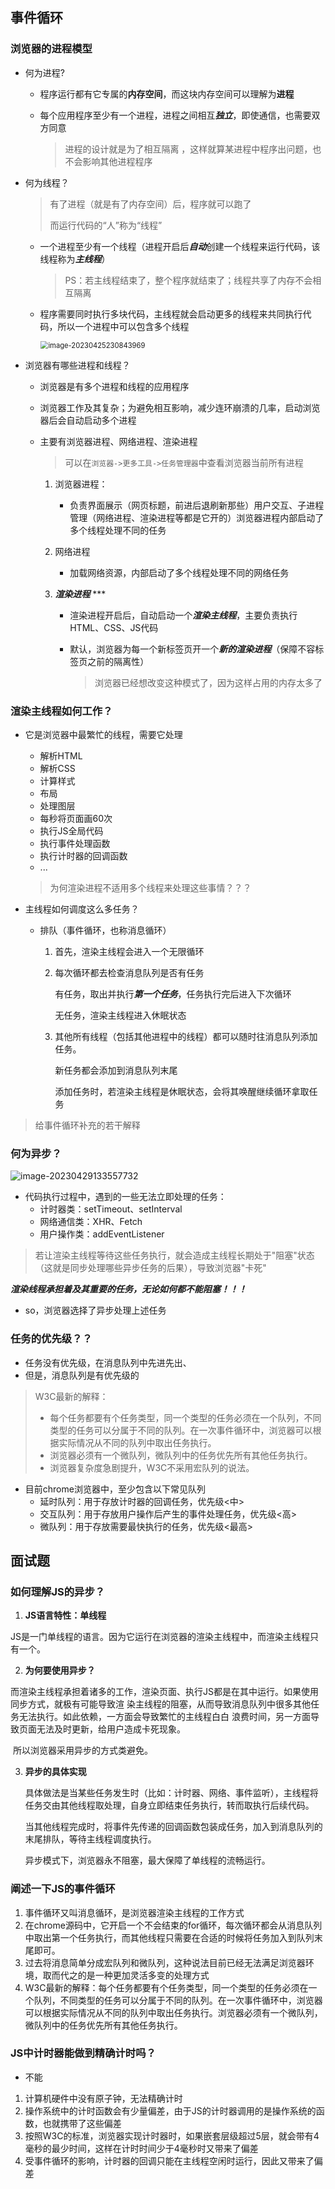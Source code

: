 ## 事件循环


### 浏览器的进程模型

- 何为进程?

  - 程序运行都有它专属的**内存空间**，而这块内存空间可以理解为**进程**
  - 每个应用程序至少有一个进程，进程之间相互***独立***，即使通信，也需要双方同意

    > 进程的设计就是为了相互隔离 ，这样就算某进程中程序出问题，也不会影响其他进程程序
    >
- 何为线程？

  > 有了进程（就是有了内存空间）后，程序就可以跑了
  >
  > 而运行代码的“人”称为“线程”

  - 一个进程至少有一个线程（进程开启后***自动***创建一个线程来运行代码，该线程称为***主线程***）

    > PS：若主线程结束了，整个程序就结束了；线程共享了内存不会相互隔离

  - 程序需要同时执行多块代码，主线程就会启动更多的线程来共同执行代码，所以一个进程中可以包含多个线程

    <img src="C:/Desktop/everyday-study/%E4%BA%8B%E4%BB%B6%E5%BE%AA%E7%8E%AF/images/image-20230425230843969.png" alt="image-20230425230843969" style="zoom: 80%;" />

- 浏览器有哪些进程和线程？

  - 浏览器是有多个进程和线程的应用程序

  - 浏览器工作及其复杂；为避免相互影响，减少连环崩溃的几率，启动浏览器后会自动启动多个进程

  - 主要有浏览器进程、网络进程、渲染进程

    > 可以在`浏览器->更多工具->任务管理器`中查看浏览器当前所有进程

    1. 浏览器进程：

       - 负责界面展示（网页标题，前进后退刷新那些）用户交互、子进程管理（网络进程、渲染进程等都是它开的）浏览器进程内部启动了多个线程处理不同的任务

    2. 网络进程

       - 加载网络资源，内部启动了多个线程处理不同的网络任务

    3. ***渲染进程*** ***

       - 渲染进程开启后，自动启动一个***渲染主线程***，主要负责执行HTML、CSS、JS代码

       - 默认，浏览器为每一个新标签页开一个***新的渲染进程***（保障不容标签页之前的隔离性）

         > 浏览器已经想改变这种模式了，因为这样占用的内存太多了



### 渲染主线程如何工作？

- 它是浏览器中最繁忙的线程，需要它处理

  - 解析HTML
  - 解析CSS
  - 计算样式
  - 布局
  - 处理图层
  - 每秒将页面画60次
  - 执行JS全局代码
  - 执行事件处理函数
  - 执行计时器的回调函数
  - ...

  > 为何渲染进程不适用多个线程来处理这些事情？？？

- 主线程如何调度这么多任务？

  - 排队（事件循环，也称消息循环）

    1. 首先，渲染主线程会进入一个无限循环

    2. 每次循环都去检查消息队列是否有任务

       有任务，取出并执行***第一个任务***，任务执行完后进入下次循环

       无任务，渲染主线程进入休眠状态

    3. 其他所有线程（包括其他进程中的线程）都可以随时往消息队列添加任务。

       新任务都会添加到消息队列末尾

       添加任务时，若渲染主线程是休眠状态，会将其唤醒继续循环拿取任务



> 给事件循环补充的若干解释

### 何为异步？

[^图片]: 图03-浏览器同步执行”异步代码

![image-20230429133557732](C:/Desktop/everyday-study/%E4%BA%8B%E4%BB%B6%E5%BE%AA%E7%8E%AF/images/image-20230429133557732.png)

- 代码执行过程中，遇到的一些无法立即处理的任务：
  - 计时器类：setTimeout、setInterval
  - 网络通信类：XHR、Fetch
  - 用户操作类：addEventListener

> 若让渲染主线程等待这些任务执行，就会造成主线程长期处于"阻塞"状态（这就是同步处理哪些异步任务的后果），导致浏览器"卡死"

***渲染线程承担着及其重要的任务，无论如何都不能阻塞！！！***

- so，浏览器选择了异步处理上述任务



### 任务的优先级？？

- 任务没有优先级，在消息队列中先进先出、
- 但是，消息队列是有优先级的

> W3C最新的解释：
>
> - 每个任务都要有个任务类型，同一个类型的任务必须在一个队列，不同类型的任务可以分属于不同的队列。在一次事件循环中，浏览器可以根据实际情况从不同的队列中取出任务执行。
> - 浏览器必须有一个微队列，微队列中的任务优先所有其他任务执行。
> - 浏览器复杂度急剧提升，W3C不采用宏队列的说法。

- 目前chrome浏览器中，至少包含以下常见队列
  - 延时队列：用于存放计时器的回调任务，优先级<中>
  - 交互队列：用于存放用户操作后产生的事件处理任务，优先级<高>
  - 微队列：用于存放需要最快执行的任务，优先级<最高>









## 面试题

### 如何理解JS的异步？

1. **JS语言特性：单线程**

​		JS是一门单线程的语言。因为它运行在浏览器的渲染主线程中，而渲染主线程只有一个。

2. **为何要使用异步？**

​		而渲染主线程承担着诸多的工作，渲染页面、执行JS都是在其中运行。如果使用同步方式，就极有可能导致渲		染主线程的阻塞，从而导致消息队列中很多其他任务无法执行。如此依赖，一方面会导致繁忙的主线程白白		浪费时间，另一方面导致页面无法及时更新，给用户造成卡死现象。

​		所以浏览器采用异步的方式类避免。

3. **异步的具体实现**

   具体做法是当某些任务发生时（比如：计时器、网络、事件监听），主线程将任务交由其他线程取处理，自身立即结束任务执行，转而取执行后续代码。

   当其他线程完成时，将事件先传递的回调函数包装成任务，加入到消息队列的末尾排队，等待主线程调度执行。

   异步模式下，浏览器永不阻塞，最大保障了单线程的流畅运行。



### 阐述一下JS的事件循环

1. 事件循环又叫消息循环，是浏览器渲染主线程的工作方式
2. 在chrome源码中，它开启一个不会结束的for循环，每次循环都会从消息队列中取出第一个任务执行，而其他线程只需要在合适的时候将任务加入到队列末尾即可。
3. 过去将消息简单分成宏队列和微队列，这种说法目前已经无法满足浏览器环境，取而代之的是一种更加灵活多变的处理方式
4. W3C最新的解释：每个任务都要有个任务类型，同一个类型的任务必须在一个队列，不同类型的任务可以分属于不同的队列。在一次事件循环中，浏览器可以根据实际情况从不同的队列中取出任务执行。浏览器必须有一个微队列，微队列中的任务优先所有其他任务执行。



### JS中计时器能做到精确计时吗？

- 不能

1. 计算机硬件中没有原子钟，无法精确计时
2. 操作系统中的计时函数会有少量偏差，由于JS的计时器调用的是操作系统的函数，也就携带了这些偏差
3. 按照W3C的标准，浏览器实现计时器时，如果嵌套层级超过5层，就会带有4毫秒的最少时间，这样在计时时间少于4毫秒时又带来了偏差
4. 受事件循环的影响，计时器的回调只能在主线程空闲时运行，因此又带来了偏差
